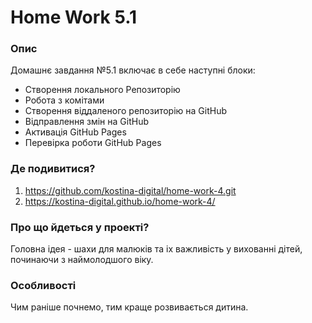 # Home Work 5.1

### Опис
Домашнє завдання №5.1 включає в себе наступні блоки:
- Створення локального Репозиторію
- Робота з комітами
- Створення віддаленого репозиторію на GitHub
- Відправлення змін на GitHub
- Активація GitHub Pages
- Перевірка роботи GitHub Pages

### Де подивитися?
1. https://github.com/kostina-digital/home-work-4.git
2. https://kostina-digital.github.io/home-work-4/

### Про що йдеться у проекті?
Головна ідея - шахи для малюків та іх важливість у вихованні дітей, починаючи з наймолодшого віку.

### Особливості
Чим раніше почнемо, тим краще розвивається дитина.

